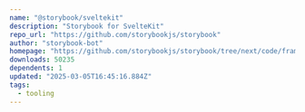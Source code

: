 ```yaml
---
name: "@storybook/sveltekit"
description: "Storybook for SvelteKit"
repo_url: "https://github.com/storybookjs/storybook"
author: "storybook-bot"
homepage: "https://github.com/storybookjs/storybook/tree/next/code/frameworks/sveltekit"
downloads: 50235
dependents: 1
updated: "2025-03-05T16:45:16.884Z"
tags: 
  - tooling
---
```

